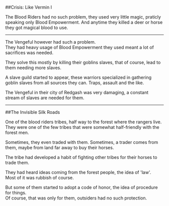 ##Crisis: Like Vermin I

The Blood Riders had no such problem, they used very little magic, praticly speaking only Blood Empowerment. And anytime they killed a deer or horse they got magical blood to use.

---

The Vengeful however had such a problem.  
They had heavy usage of Blood Empowerment they used meant a lot of sacrifices was needed.

They solve this mostly by killing their goblins slaves, that of course, lead to them needing more slaves.

A slave guild started to appear, these warriors specialized in gathering goblin slaves from all sources they can. Traps, assault and the like.

The Vengeful in their city of Redgash was very damaging, a constant stream of slaves are needed for them.

---

##The Invisible Silk Roads

One of the blood riders tribes, half way to the forest where the rangers live.  
They were one of the few tribes that were somewhat half-friendly with the forest men.

Sometimes, they even traded with them. Sometimes, a trader comes from them, maybe from land far away to buy their horses.

The tribe had developed a habit of fighting other tribes for their horses to trade them.

They had heard ideas coming from the forest people, the idea of 'law'.  
Most of it was rubbish of course.

But some of them started to adopt a code of honor, the idea of procedure for things.  
Of course, that was only for them, outsiders had no such protection.